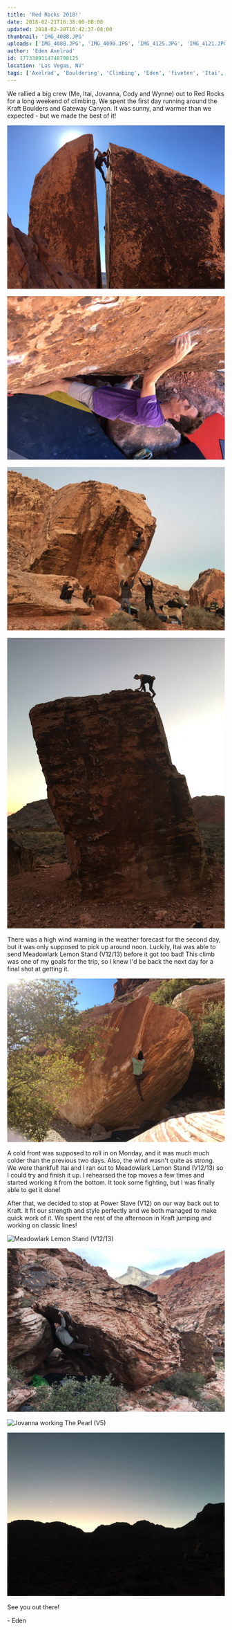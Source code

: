 ```yaml
---
title: 'Red Rocks 2018!'
date: 2018-02-21T16:38:00-08:00
updated: 2018-02-28T16:42:37-08:00
thumbnail: 'IMG_4088.JPG'
uploads: ['IMG_4088.JPG', 'IMG_4090.JPG', 'IMG_4125.JPG', 'IMG_4121.JPG', 'IMG_4134.JPG', 'Meadowlark%20Lemon.JPG', 'IMG_4160.JPG', 'IMG_4171.jpg', 'IMG_4127.JPG']
author: 'Eden Axelrad'
id: 1773389114748798125
location: 'Las Vegas, NV'
tags: ['Axelrad', 'Bouldering', 'Climbing', 'Eden', 'fiveten', 'Itai', 'meadowlark lemon', 'metolius', 'Nevada', 'power slave', 'Red Rocks', 'sandstone']
---
```


We rallied a big crew (Me, Itai, Jovanna, Cody and Wynne) out to Red Rocks for a long weekend of climbing. We spent the first day running around the Kraft Boulders and Gateway Canyon. It was sunny, and warmer than we expected - but we made the best of it!

![Itai on the classic Plumber's Crack](uploads/IMG_4088.JPG)

![Cody working on Slice N' Dice (V9)](uploads/IMG_4090.JPG)

![Itai sending Fear of a Black Hat (V9) at sunset](uploads/IMG_4125.JPG)

![Itai taking a lap on the right side of the cube](uploads/IMG_4121.JPG)

There was a high wind warning in the weather forecast for the second day, but it was only supposed to pick up around noon. Luckily, Itai was able to send Meadowlark Lemon Stand (V12/13) before it got too bad! This climb was one of my goals for the trip, so I knew I'd be back the next day for a final shot at getting it.

![Itai sending Meadowlark Lemon Stand (V12/13)](uploads/IMG_4134.JPG)

A cold front was supposed to roll in on Monday, and it was much much colder than the previous two days. Also, the wind wasn't quite as strong. We were thankful! Itai and I ran out to Meadowlark Lemon Stand (V12/13) so I could try and finish it up. I rehearsed the top moves a few times and started working it from the bottom. It took some fighting, but I was finally able to get it done!

After that, we decided to stop at Power Slave (V12) on our way back out to Kraft. It fit our strength and style perfectly and we both managed to make quick work of it. We spent the rest of the afternoon in Kraft jumping and working on classic lines!

![Meadowlark Lemon Stand (V12/13)](uploads/Meadowlark%20Lemon.JPG)

![Itai sending Power Slave (V12)](uploads/IMG_4160.JPG)

![Jovanna working The Pearl (V5)](uploads/IMG_4171.jpg)

![A Kraft Sunset](uploads/IMG_4127.JPG)

See you out there!

\- Eden
